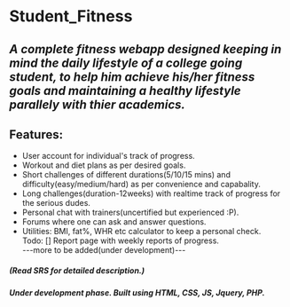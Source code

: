 # Student_Fitness

## *A complete fitness webapp designed keeping in mind the daily lifestyle of a college going student, to help him achieve his/her fitness goals and maintaining a healthy lifestyle parallely with thier academics.*

## Features: 
* User account for individual's track of progress.  
* Workout and diet plans as per desired goals.  
* Short challenges of different durations(5/10/15 mins) and difficulty(easy/medium/hard) as per convenience and capabality.  
* Long challenges(duration-12weeks) with realtime track of progress for the serious dudes.   
* Personal chat with trainers(uncertified but experienced :P).  
* Forums where one can ask and answer questions.
* Utilities: BMI, fat%, WHR etc calculator to keep a personal check.    
Todo:
[] Report page with weekly reports of progress.  
---more to be added(under development)---  
##### (Read SRS for detailed description.)
##### Under development phase. Built using HTML, CSS, JS, Jquery, PHP.
